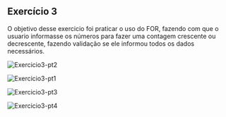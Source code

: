 <h2>Exercício 3</h2>

<p>O objetivo desse exercicio foi praticar o uso do FOR, fazendo com que o usuario informasse os números para fazer uma contagem crescente ou decrescente,
 fazendo validação se ele informou todos os dados necessários.</p>
 
 ![Exercicio3-pt2](https://user-images.githubusercontent.com/81247538/175107611-91d044ac-e3c5-4cc8-bb07-c415b45254e5.png)
 
 
![Exercicio3-pt1](https://user-images.githubusercontent.com/81247538/175107647-1e75c0e6-2b30-4f19-859e-7851f16474f8.png)


![Exercicio3-pt3](https://user-images.githubusercontent.com/81247538/175107666-ba325910-c0ef-4bf3-a649-8178684e778c.png)


![Exercicio3-pt4](https://user-images.githubusercontent.com/81247538/175107680-44deae5d-bffd-4389-abc1-26a26a7090b5.png)
